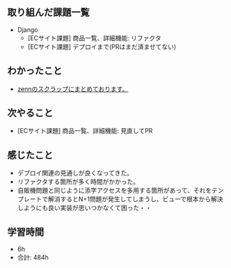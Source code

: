 ## 取り組んだ課題一覧

- Django
    - [ECサイト課題] 商品一覧、詳細機能: リファクタ
    - [ECサイト課題] デプロイまで(PRはまだ済ませてない)
## わかったこと
- [zennのスクラップにまとめております。](https://zenn.dev/r2i5w/scraps/a383da7193c586)
## 次やること

-  [ECサイト課題] 商品一覧、詳細機能: 見直してPR

## 感じたこと
- デプロイ関連の見通しが良くなってきた。
- リファクタする箇所が多く時間がかかった。
- 自販機問題と同じように添字アクセスを多用する箇所があって、それをテンプレートで解消するとN+1問題が発生してしまうし、ビューで根本から解決しようにも良い実装が思いつかなくて困った・・
## 学習時間

- 6h
- 合計: 484h